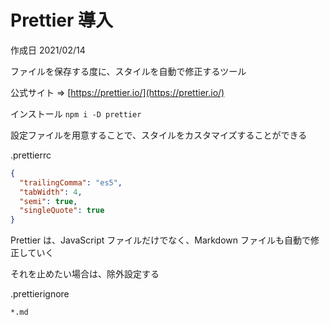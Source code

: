 # Prettier 導入

作成日 2021/02/14

ファイルを保存する度に、スタイルを自動で修正するツール

公式サイト => [https://prettier.io/](https://prettier.io/)

インストール `npm i -D prettier`

設定ファイルを用意することで、スタイルをカスタマイズすることができる

.prettierrc

```json
{
  "trailingComma": "es5",
  "tabWidth": 4,
  "semi": true,
  "singleQuote": true
}
```

Prettier は、JavaScript ファイルだけでなく、Markdown ファイルも自動で修正していく

それを止めたい場合は、除外設定する

.prettierignore

```text
*.md
```
